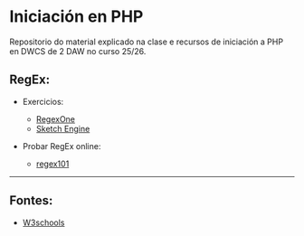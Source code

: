# Iniciación en PHP
Repositorio do material explicado na clase e recursos de iniciación a PHP en DWCS de 2 DAW no curso 25/26.

## RegEx:
- Exercicios:
  - [RegexOne](https://regexone.com/)
  - [Sketch Engine](https://regex.sketchengine.eu/index.html)

- Probar RegEx online:
  - [regex101](https://regex101.com/)

---
## Fontes:
- [W3schools](https://www.w3schools.com/) 




